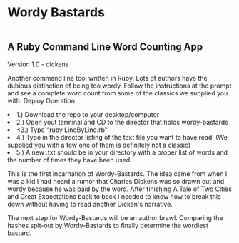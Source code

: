 <h1>Wordy Bastards</h1>
<img src="" />

<h2>A Ruby Command Line Word Counting App</h2>

<p>Version 1.0 - dickens</p>

<p>Another command line tool written in Ruby. Lots of authors have the dubious distinction of being too wordy. Follow the instructions at the prompt and see a complete word count from some of the classics we supplied you with.</p?

<ul>
Deploy Operation
<li>1.) Download the repo to your desktop/computer</li>
<li>2.) Open yout terminal and CD to the director that holds wordy-bastards</li>
<li><3.) Type "ruby LineByLine.rb"</li>
<li>4.) Type in the director listing of the text file you want to have read. (We supplied you with a few one of them is definitely not a classic)</li>
<li>5.) A new .txt should be in your directory with a proper list of words and the number of times they have been used</li>
</ul>

<p>This is the first incarnation of Wordy-Bastards. The idea came from when I was a kid I had heard a rumor that Charles Dickens was so drawn out and wordy because he was paid by the word. After finishing A Tale of Two Cities and Great Expectations back to back I needed to know how to break this down without having to read another Dicken's narrative.</p>

<p>The next step for Wordy-Bastards will be an author brawl. Comparing the hashes spit-out by Wordy-Bastards to finally determine the wordiest bastard.</p>
